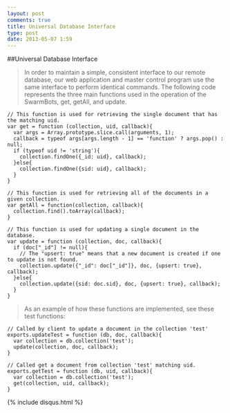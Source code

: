 ```yaml
---
layout: post
comments: true
title: Universal Database Interface
type: post
date: 2013-05-07 1:59
---
```


##Universal Database Interface

>In order to maintain a simple, consistent interface to our remote database, our web application and master control program use the same interface to perform identical commands.
>The following code represents the three main functions used in the operation of the SwarmBots, get, getAll, and update.
>
    // This function is used for retrieving the single document that has the matching uid.
    var get = function (collection, uid, callback){
      var args = Array.prototype.slice.call(arguments, 1);
      callback = typeof args[args.length - 1] == 'function' ? args.pop() : null;
      if (typeof uid != 'string'){
        collection.findOne({_id: uid}, callback);
      }else{
        collection.findOne({sid: uid}, callback);
      }
    }

    // This function is used for retrieving all of the documents in a given collection.
    var getAll = function(collection, callback){
      collection.find().toArray(callback);
    }

    // This function is used for updating a single document in the database.
    var update = function (collection, doc, callback){
      if (doc["_id"] != null){
        // The "upsert: true" means that a new document is created if one to update is not found.
        collection.update({"_id": doc["_id"]}, doc, {upsert: true}, callback);
      }else{
        collection.update({sid: doc.sid}, doc, {upsert: true}, callback);
      }
    }

> As an example of how these functions are implemented, see these test functions:

    // Called by client to update a document in the collection 'test'
    exports.updateTest = function (db, doc, callback){
      var collection = db.collection('test');
      update(collection, doc, callback);
    }

    // Called get a document from collection 'test' matching uid.
    exports.getTest = function (db, uid, callback){
      var collection = db.collection('test');
      get(collection, uid, callback);
    }


{% include disqus.html %}
